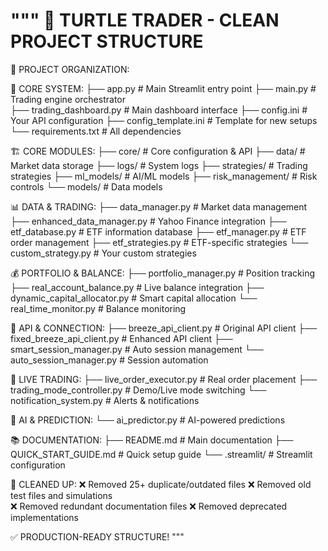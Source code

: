 """
🐢 TURTLE TRADER - CLEAN PROJECT STRUCTURE
==========================================

📁 PROJECT ORGANIZATION:

🔧 CORE SYSTEM:
├── app.py                      # Main Streamlit entry point
├── main.py                     # Trading engine orchestrator  
├── trading_dashboard.py        # Main dashboard interface
├── config.ini                  # Your API configuration
├── config_template.ini         # Template for new setups
└── requirements.txt            # All dependencies

🏗️ CORE MODULES:
├── core/                       # Core configuration & API
├── data/                       # Market data storage
├── logs/                       # System logs
├── strategies/                 # Trading strategies
├── ml_models/                  # AI/ML models
├── risk_management/            # Risk controls
└── models/                     # Data models

📊 DATA & TRADING:
├── data_manager.py             # Market data management
├── enhanced_data_manager.py    # Yahoo Finance integration
├── etf_database.py            # ETF information database
├── etf_manager.py             # ETF order management
├── etf_strategies.py          # ETF-specific strategies
└── custom_strategy.py         # Your custom strategies

💰 PORTFOLIO & BALANCE:
├── portfolio_manager.py       # Position tracking
├── real_account_balance.py    # Live balance integration
├── dynamic_capital_allocator.py # Smart capital allocation
└── real_time_monitor.py       # Balance monitoring

🔐 API & CONNECTION:
├── breeze_api_client.py       # Original API client
├── fixed_breeze_api_client.py # Enhanced API client
├── smart_session_manager.py   # Auto session management
└── auto_session_manager.py    # Session automation

🔴 LIVE TRADING:
├── live_order_executor.py     # Real order placement
├── trading_mode_controller.py # Demo/Live mode switching
└── notification_system.py    # Alerts & notifications

🤖 AI & PREDICTION:
└── ai_predictor.py           # AI-powered predictions

📚 DOCUMENTATION:
├── README.md                 # Main documentation
├── QUICK_START_GUIDE.md     # Quick setup guide
└── .streamlit/              # Streamlit configuration

🧹 CLEANED UP:
❌ Removed 25+ duplicate/outdated files
❌ Removed old test files and simulations  
❌ Removed redundant documentation files
❌ Removed deprecated implementations

✅ PRODUCTION-READY STRUCTURE!
"""